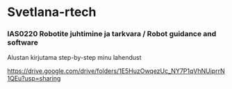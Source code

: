 # Svetlana-rtech

### IAS0220 Robotite juhtimine ja tarkvara / Robot guidance and software
Alustan kirjutama step-by-step minu lahendust

https://drive.google.com/drive/folders/1E5HuzOwqezUc_NY7P1qVhNUiprrN1QEu?usp=sharing

